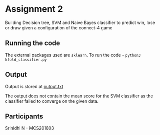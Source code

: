 # Assignment 2

Building Decision tree, SVM and Naive Bayes classifier to predict win, lose or draw given a configuration of the connect-4 game

## Running the code

The external packages used are `sklearn`. To run the code - `python3 kfold_classifier.py` 

## Output

Output is stored at [output.txt](https://github.com/zeu5/dmml-assignments/tree/master/assign2/output.txt)

The output does not contain the mean score for the SVM classifier as the classifier failed to converge on the given data.

## Participants

Srinidhi N - MCS201803

